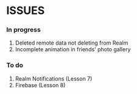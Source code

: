 # ISSUES
### In progress
1. Deleted remote data not deleting from Realm
2. Incomplete animation in friends' photo gallery

### To do
1. Realm Notifications (Lesson 7)
2. Firebase (Lesson 8)

